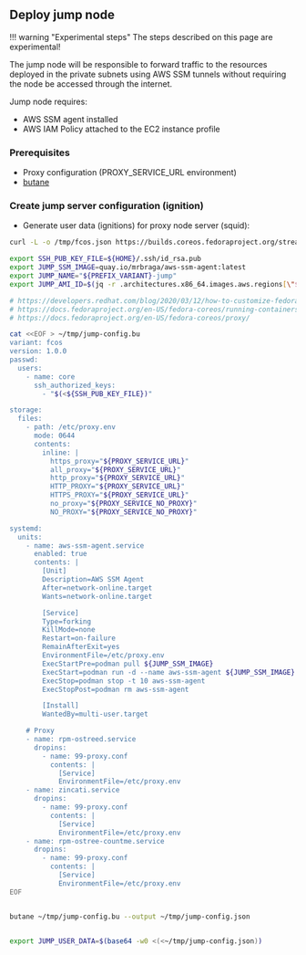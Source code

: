 ## Deploy jump node

!!! warning "Experimental steps"
    The steps described on this page are experimental!

The jump node will be responsible to forward traffic to the resources deployed in the private subnets using AWS SSM tunnels without requiring the node be accessed through the internet.

Jump node requires:

- AWS SSM agent installed
- AWS IAM Policy attached to the EC2 instance profile

### Prerequisites

- Proxy configuration (PROXY_SERVICE_URL environment)
- [butane](https://coreos.github.io/butane/specs/)

### Create jump server configuration (ignition)

- Generate user data (ignitions) for proxy node server (squid):

```sh
curl -L -o /tmp/fcos.json https://builds.coreos.fedoraproject.org/streams/stable.json

export SSH_PUB_KEY_FILE=${HOME}/.ssh/id_rsa.pub
export JUMP_SSM_IMAGE=quay.io/mrbraga/aws-ssm-agent:latest
export JUMP_NAME="${PREFIX_VARIANT}-jump"
export JUMP_AMI_ID=$(jq -r .architectures.x86_64.images.aws.regions[\"${AWS_REGION}\"].image < /tmp/fcos.json)

# https://developers.redhat.com/blog/2020/03/12/how-to-customize-fedora-coreos-for-dedicated-workloads-with-ostree#the_rpm_ostree_tool
# https://docs.fedoraproject.org/en-US/fedora-coreos/running-containers/
# https://docs.fedoraproject.org/en-US/fedora-coreos/proxy/

cat <<EOF > ~/tmp/jump-config.bu
variant: fcos
version: 1.0.0
passwd:
  users:
    - name: core
      ssh_authorized_keys:
        - "$(<${SSH_PUB_KEY_FILE})"

storage:
  files:
    - path: /etc/proxy.env
      mode: 0644
      contents:
        inline: |
          https_proxy="${PROXY_SERVICE_URL}"
          all_proxy="${PROXY_SERVICE_URL}"
          http_proxy="${PROXY_SERVICE_URL}"
          HTTP_PROXY="${PROXY_SERVICE_URL}"
          HTTPS_PROXY="${PROXY_SERVICE_URL}"
          no_proxy="${PROXY_SERVICE_NO_PROXY}"
          NO_PROXY="${PROXY_SERVICE_NO_PROXY}"

systemd:
  units:
    - name: aws-ssm-agent.service
      enabled: true
      contents: |
        [Unit]
        Description=AWS SSM Agent
        After=network-online.target
        Wants=network-online.target

        [Service]
        Type=forking
        KillMode=none
        Restart=on-failure
        RemainAfterExit=yes
        EnvironmentFile=/etc/proxy.env
        ExecStartPre=podman pull ${JUMP_SSM_IMAGE}
        ExecStart=podman run -d --name aws-ssm-agent ${JUMP_SSM_IMAGE}
        ExecStop=podman stop -t 10 aws-ssm-agent
        ExecStopPost=podman rm aws-ssm-agent

        [Install]
        WantedBy=multi-user.target

    # Proxy
    - name: rpm-ostreed.service
      dropins:
        - name: 99-proxy.conf
          contents: |
            [Service]
            EnvironmentFile=/etc/proxy.env
    - name: zincati.service
      dropins:
        - name: 99-proxy.conf
          contents: |
            [Service]
            EnvironmentFile=/etc/proxy.env
    - name: rpm-ostree-countme.service
      dropins:
        - name: 99-proxy.conf
          contents: |
            [Service]
            EnvironmentFile=/etc/proxy.env
EOF


butane ~/tmp/jump-config.bu --output ~/tmp/jump-config.json


export JUMP_USER_DATA=$(base64 -w0 <(<~/tmp/jump-config.json))
```